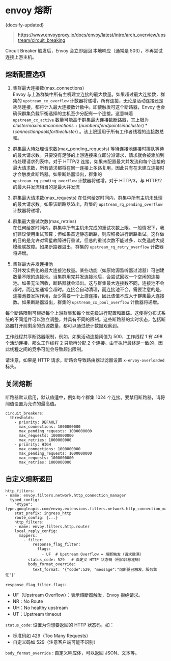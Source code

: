 # envoy 熔断
{docsify-updated}

> https://www.envoyproxy.io/docs/envoy/latest/intro/arch_overview/upstream/circuit_breaking

Circuit Breaker 触发后，Envoy 会立即返回 本地响应（通常是 503），不再尝试连接上游主机。

## 熔断配置选项
1. 集群最大连接数(max_connections)   
Envoy 与上游群集中所有主机建立连接的最大数量。如果超过最大连接数，群集的 `upstream_cx_overflow` 计数器将递增。所有连接，无论是活动连接还是耗尽连接，都将计入最大连接数计数中。即使触发可这个断路器，Envoy 也会确保群集负载平衡选择的主机至少分配有一个连接。这意味着 `upstream_cx_active` 数量可能高于群集最大连接数断路器，其上限为 $cluster maximum connections + (number of endpoints in a cluster) * (connection pools for the cluster)$ 。该上限适用于所有工作者线程的连接数总和。

2. 群集最大待处理请求数(max_pending_requests)
等待连接池连接时排队等待的最大请求数。只要没有足够的上游连接来立即分派请求，请求就会被添加到待处理请求列表中。对于 HTTP/2 连接，如果未配置最大并发流和每个连接的最大请求数，所有请求都将在同一连接上多路复用，因此只有在未建立连接时才会触发此断路器。如果断路器溢出，群集的 `upstream_rq_pending_overflow` 计数器将递增。对于 HTTP/3，与 HTTP/2 的最大并发流相当的是最大并发流

3. 群集最大请求数(max_requests)
在任何给定时间内，群集中所有主机未处理的最大请求数。如果该断路器溢出，群集的 `upstream_rq_pending_overflow` 计数器将递增。

4. 群集最大重试次数(max_retries)  
在任何给定时间内，群集中所有主机未完成的重试次数上限。一般情况下，我们建议使用重试预算；但如果首选静态断路，则应积极进行断路重试。这样做的目的是允许对零星故障进行重试，但总的重试次数不能过多，以免造成大规模级联故障。如果断路器溢出，群集的 `upstream_rq_retry_overflow` 计数器将递增。

5. 集群最大并发连接池   
可并发实例化的最大连接池数量。某些功能（如原始源监听器过滤器）可创建数量不限的连接池。当集群用完并发连接池后，会尝试回收一个空闲的连接池。如果无法回收，断路器就会溢出。这与群集最大连接数不同，连接池不会超时，而连接通常会超时。连接会自动清理，而连接池不会。需要注意的是，连接池要发挥作用，至少需要一个上游连接，因此该值不应大于群集最大连接数。如果断路器溢出，群集的 `upstream_cx_pool_overflow` 计数器将递增。

每个断路限制可根据每个上游群集和每个优先级进行配置和跟踪。这使得分布式系统的不同组件可以独立调整，并具有不同的限制。这些断路器的实时状态，包括断路器打开前剩余的资源数量，都可以通过统计数据观察到。

工作线程共享断路器限制，例如，如果活动连接阈值为 500，工作线程 1 有 498 个活动连接，那么工作线程 2 只能再分配 2 个连接。由于执行最终是一致的，因此线程之间的竞争可能会导致超出限制。

请注意，如果是 HTTP 请求，断路会导致路由器过滤器设置 `x-envoy-overloaded` 标头。

## 关闭熔断
断路器默认启用，默认值适中，例如每个群集 1024 个连接。要禁用断路器，请将阈值设置为允许的最高值。
```
circuit_breakers:
  thresholds:
    - priority: DEFAULT
      max_connections: 1000000000
      max_pending_requests: 1000000000
      max_requests: 1000000000
      max_retries: 1000000000
    - priority: HIGH
      max_connections: 1000000000
      max_pending_requests: 1000000000
      max_requests: 1000000000
      max_retries: 1000000000
```

## 自定义熔断返回
```
http_filters:
- name: envoy.filters.network.http_connection_manager
  typed_config:
    "@type": type.googleapis.com/envoy.extensions.filters.network.http_connection_manager.v3.HttpConnectionManager
    stat_prefix: ingress_http
    route_config: {...}
    http_filters:
    - name: envoy.filters.http.router
    local_reply_config:
      mappers:
        - filter:
            response_flag_filter:
              flags:
                - UF  # Upstream Overflow = 熔断触发（请求数满）
          status_code: 529   # 自定义 HTTP 状态码（例如非标准码）
          body_format_override:
            text_format: '{"code":529, "message":"熔断器已触发，服务繁忙"}'
```

`response_flag_filter.flags`:
+ UF（Upstream Overflow）：表示熔断器触发，Envoy 拒绝请求。
+ NR：No Route
+ UH：No healthy upstream
+ UT：Upstream timeout

`status_code`: 设置为你想要返回的 HTTP 状态码，如：
+ 标准码如 429（Too Many Requests）
+ 自定义码如 529（注意客户端可能不识别）

`body_format_override` : 自定义响应体，可以返回 JSON、文本等。